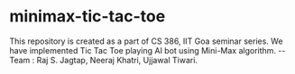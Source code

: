 # minimax-tic-tac-toe
This repository is created as a part of CS 386, IIT Goa seminar series. We have implemented Tic Tac Toe playing AI bot using Mini-Max algorithm. --Team : Raj S. Jagtap, Neeraj Khatri, Ujjawal Tiwari. 

